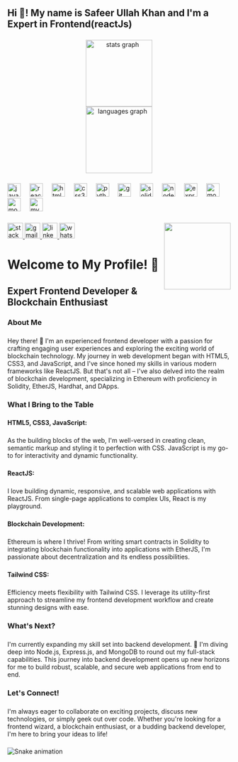 <h2 align="left">Hi 👋! My name is Safeer Ullah Khan and I'm a Expert in Frontend(reactJs)</h2>

###

<div align="center">
  <img src="https://github-readme-stats.vercel.app/api?username=xKhanDev&hide_title=false&hide_rank=false&show_icons=true&include_all_commits=true&count_private=true&disable_animations=false&theme=dracula&locale=en&hide_border=false" height="150" alt="stats graph" /> <br>
  <img src="https://github-readme-stats.vercel.app/api/top-langs?username=xKhanDev&locale=en&hide_title=false&layout=compact&card_width=320&langs_count=5&theme=dracula&hide_border=false" height="150" alt="languages graph"  />
</div>

###

<div align="left">
  <img src="https://cdn.jsdelivr.net/gh/devicons/devicon/icons/javascript/javascript-original.svg" height="30" alt="javascript logo"  />
  <img width="12" />
  <img src="https://cdn.jsdelivr.net/gh/devicons/devicon/icons/react/react-original.svg" height="30" alt="react logo"  />
  <img width="12" />
  <img src="https://cdn.jsdelivr.net/gh/devicons/devicon/icons/html5/html5-original.svg" height="30" alt="html5 logo"  />
  <img width="12" />
  <img src="https://cdn.jsdelivr.net/gh/devicons/devicon/icons/css3/css3-original.svg" height="30" alt="css3 logo"  />
  <img width="12" />
  <img src="https://cdn.jsdelivr.net/gh/devicons/devicon/icons/python/python-original.svg" height="30" alt="python logo"  />
  <img width="12" />
  <img src="https://cdn.jsdelivr.net/gh/devicons/devicon/icons/git/git-original.svg" height="30" alt="git logo"  />
  <img width="12" />
  <img src="https://cdn.jsdelivr.net/gh/devicons/devicon/icons/solidity/solidity-original.svg" height="30" alt="solidity logo"  />
  <img width="12" />
  <img src="https://cdn.jsdelivr.net/gh/devicons/devicon/icons/nodejs/nodejs-original.svg" height="30" alt="nodejs logo"  />
  <img width="12" />
  <img src="https://cdn.jsdelivr.net/gh/devicons/devicon/icons/express/express-original.svg" height="30" alt="express logo"  />
  <img width="12" />
  <img src="https://cdn.jsdelivr.net/gh/devicons/devicon/icons/mocha/mocha-plain.svg" height="30" alt="mocha logo"  />
  <img width="12" />
  <img src="https://cdn.jsdelivr.net/gh/devicons/devicon/icons/mongodb/mongodb-original.svg" height="30" alt="mongodb logo"  />
  <img width="12" />
  <img src="https://cdn.jsdelivr.net/gh/devicons/devicon/icons/mysql/mysql-original.svg" height="30" alt="mysql logo"  />
</div>

###

<img align="right" height="150" src="https://media.giphy.com/media/v1.Y2lkPTc5MGI3NjExdnlyZGxoMmZ5bGNsczU5MzIybW02czBodTNkdWhqYTJnbWk4bTN5dSZlcD12MV9pbnRlcm5hbF9naWZfYnlfaWQmY3Q9Zw/R03zWv5p1oNSQd91EP/giphy.gif"  />

###

<div align="left">
  <a href="https://stackoverflow.com/users/23359742/safeer-khan" target="_blank">
    <img src="https://img.shields.io/static/v1?message=Stackoverflow&logo=stackoverflow&label=&color=FE7A16&logoColor=white&labelColor=&style=for-the-badge" height="35" alt="stackoverflow logo"  />
  </a>
  <a href="safeerkhanxofficial@gmail.com" target="_blank">
    <img src="https://img.shields.io/static/v1?message=Gmail&logo=gmail&label=&color=D14836&logoColor=white&labelColor=&style=for-the-badge" height="35" alt="gmail logo"  />
  </a>
  <a href="https://www.linkedin.com/in/safeer-khan-x/" target="_blank">
    <img src="https://img.shields.io/static/v1?message=LinkedIn&logo=linkedin&label=&color=0077B5&logoColor=white&labelColor=&style=for-the-badge" height="35" alt="linkedin logo"  />
  </a>
  <a href="https://wa.me/03449441404" target="_blank">
    <img src="https://img.shields.io/static/v1?message=Whatsapp&logo=whatsapp&label=&color=25D366&logoColor=white&labelColor=&style=for-the-badge" height="35" alt="whatsapp logo"  />
  </a>
</div>

###

<h1 align="left">Welcome to My Profile! 🚀</h1>

###

<h2 align="left">Expert Frontend Developer & Blockchain Enthusiast</h2>

###

<h3 align="left">About Me</h3>

###

<p align="left">Hey there! 👋 I'm an experienced frontend developer with a passion for crafting engaging user experiences and exploring the exciting world of blockchain technology. My journey in web development began with HTML5, CSS3, and JavaScript, and I've since honed my skills in various modern frameworks like ReactJS. But that's not all – I've also delved into the realm of blockchain development, specializing in Ethereum with proficiency in Solidity, EtherJS, Hardhat, and DApps.</p>

###

<h3 align="left">What I Bring to the Table</h3>

###

<h4 align="left">HTML5, CSS3, JavaScript:</h4>

###

<p align="left">As the building blocks of the web, I'm well-versed in creating clean, semantic markup and styling it to perfection with CSS. JavaScript is my go-to for interactivity and dynamic functionality.</p>

###

<h4 align="left">ReactJS:</h4>

###

<p align="left">I love building dynamic, responsive, and scalable web applications with ReactJS. From single-page applications to complex UIs, React is my playground.</p>

###

<h4 align="left">Blockchain Development:</h4>

###

<p align="left">Ethereum is where I thrive! From writing smart contracts in Solidity to integrating blockchain functionality into applications with EtherJS, I'm passionate about decentralization and its endless possibilities.</p>

###

<h4 align="left">Tailwind CSS:</h4>

###

<p align="left">Efficiency meets flexibility with Tailwind CSS. I leverage its utility-first approach to streamline my frontend development workflow and create stunning designs with ease.</p>

###

<h3 align="left">What's Next?</h3>

###

<p align="left">I'm currently expanding my skill set into backend development. 🚀 I'm diving deep into Node.js, Express.js, and MongoDB to round out my full-stack capabilities. This journey into backend development opens up new horizons for me to build robust, scalable, and secure web applications from end to end.</p>

###

<h3 align="left">Let's Connect!</h3>

###

<p align="left">I'm always eager to collaborate on exciting projects, discuss new technologies, or simply geek out over code. Whether you're looking for a frontend wizard, a blockchain enthusiast, or a budding backend developer, I'm here to bring your ideas to life!</p>

###

<img src="https://raw.githubusercontent.com/xKhanDev/xKhanDev/output/snake.svg" alt="Snake animation" />

###

